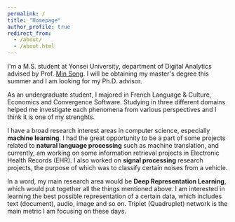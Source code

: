 ```yaml
---
permalink: /
title: "Homepage"
author_profile: true
redirect_from: 
  - /about/
  - /about.html
---
```


I'm a M.S. student at Yonsei University, department of Digital Analytics advised by Prof. [Min Song](http://informatics.yonsei.ac.kr/tsmm/minsong.html). I will be obtaining my master's degree this summer and I am looking for my Ph.D. advisor.

As an undergraduate student, I majored in French Language & Culture, Economics and Convergence Software. Studying in three different domains helped me investigate each phenomena from various perspectives and I think it is one of my strenghts.

I have a broad research interest areas in computer science, especially **machine learning**. I had the great opportunity to be a part of some projects related to **natural language processing** such as machine translation, and currently, am working on some information retrieval projects in Electronic Health Records (EHR). I also worked on **signal processing** research projects, the purpose of which was to classify certain noises from a vehicle.

In a word, my main research area would be **Deep Representation Learning**, which would put together all the things mentioned above. I am interested in learning the best possible representation of a certain data, which includes text (document), audio, image and so on. Triplet (Quadruplet) network is the main metric I am focusing on these days.